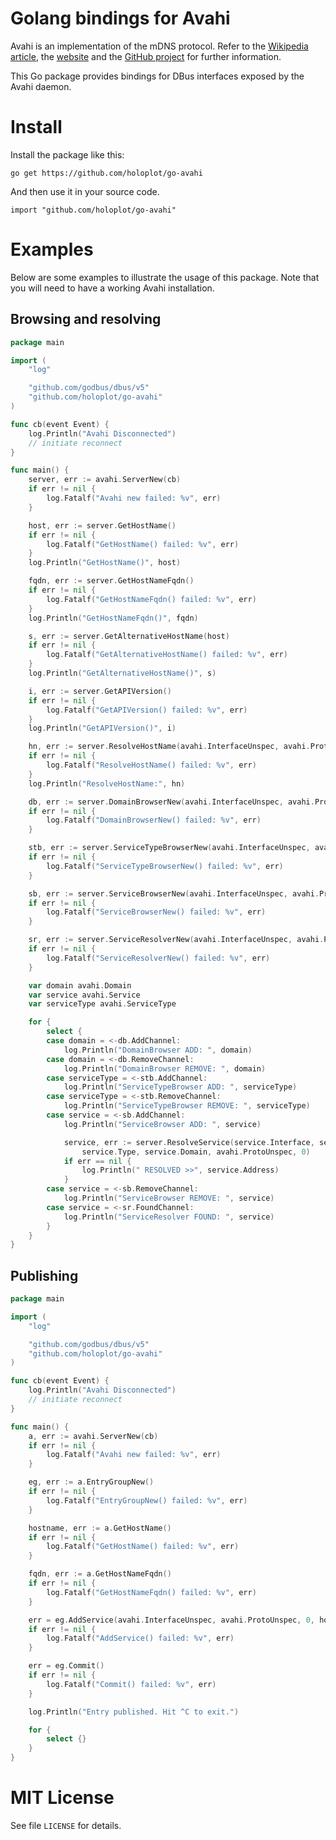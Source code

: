# Golang bindings for Avahi

Avahi is an implementation of the mDNS protocol. Refer to the [Wikipedia article](https://en.wikipedia.org/wiki/Avahi_(software)),
the [website](https://www.avahi.org/) and the [GitHub project](https://github.com/lathiat/avahi) for further information.

This Go package provides bindings for DBus interfaces exposed by the Avahi daemon.

# Install

Install the package like this:

```
go get https://github.com/holoplot/go-avahi
```

And then use it in your source code.

```
import "github.com/holoplot/go-avahi"
```

# Examples

Below are some examples to illustrate the usage of this package.
Note that you will need to have a working Avahi installation.

## Browsing and resolving

```go
package main

import (
	"log"

	"github.com/godbus/dbus/v5"
	"github.com/holoplot/go-avahi"
)

func cb(event Event) {
	log.Println("Avahi Disconnected")
	// initiate reconnect
}

func main() {
	server, err := avahi.ServerNew(cb)
	if err != nil {
		log.Fatalf("Avahi new failed: %v", err)
	}

	host, err := server.GetHostName()
	if err != nil {
		log.Fatalf("GetHostName() failed: %v", err)
	}
	log.Println("GetHostName()", host)

	fqdn, err := server.GetHostNameFqdn()
	if err != nil {
		log.Fatalf("GetHostNameFqdn() failed: %v", err)
	}
	log.Println("GetHostNameFqdn()", fqdn)

	s, err := server.GetAlternativeHostName(host)
	if err != nil {
		log.Fatalf("GetAlternativeHostName() failed: %v", err)
	}
	log.Println("GetAlternativeHostName()", s)

	i, err := server.GetAPIVersion()
	if err != nil {
		log.Fatalf("GetAPIVersion() failed: %v", err)
	}
	log.Println("GetAPIVersion()", i)

	hn, err := server.ResolveHostName(avahi.InterfaceUnspec, avahi.ProtoUnspec, fqdn, avahi.ProtoUnspec, 0)
	if err != nil {
		log.Fatalf("ResolveHostName() failed: %v", err)
	}
	log.Println("ResolveHostName:", hn)

	db, err := server.DomainBrowserNew(avahi.InterfaceUnspec, avahi.ProtoUnspec, "", avahi.DomainBrowserTypeBrowseDefault, 0)
	if err != nil {
		log.Fatalf("DomainBrowserNew() failed: %v", err)
	}

	stb, err := server.ServiceTypeBrowserNew(avahi.InterfaceUnspec, avahi.ProtoUnspec, "local", 0)
	if err != nil {
		log.Fatalf("ServiceTypeBrowserNew() failed: %v", err)
	}

	sb, err := server.ServiceBrowserNew(avahi.InterfaceUnspec, avahi.ProtoUnspec, "_my-nifty-service._tcp", "local", 0)
	if err != nil {
		log.Fatalf("ServiceBrowserNew() failed: %v", err)
	}

	sr, err := server.ServiceResolverNew(avahi.InterfaceUnspec, avahi.ProtoUnspec, "", "_my-nifty-service._tcp", "local", avahi.ProtoUnspec, 0)
	if err != nil {
		log.Fatalf("ServiceResolverNew() failed: %v", err)
	}

	var domain avahi.Domain
	var service avahi.Service
	var serviceType avahi.ServiceType

	for {
		select {
		case domain = <-db.AddChannel:
			log.Println("DomainBrowser ADD: ", domain)
		case domain = <-db.RemoveChannel:
			log.Println("DomainBrowser REMOVE: ", domain)
		case serviceType = <-stb.AddChannel:
			log.Println("ServiceTypeBrowser ADD: ", serviceType)
		case serviceType = <-stb.RemoveChannel:
			log.Println("ServiceTypeBrowser REMOVE: ", serviceType)
		case service = <-sb.AddChannel:
			log.Println("ServiceBrowser ADD: ", service)

			service, err := server.ResolveService(service.Interface, service.Protocol, service.Name,
				service.Type, service.Domain, avahi.ProtoUnspec, 0)
			if err == nil {
				log.Println(" RESOLVED >>", service.Address)
			}
		case service = <-sb.RemoveChannel:
			log.Println("ServiceBrowser REMOVE: ", service)
		case service = <-sr.FoundChannel:
			log.Println("ServiceResolver FOUND: ", service)
		}
	}
}
```

## Publishing

```go
package main

import (
	"log"

	"github.com/godbus/dbus/v5"
	"github.com/holoplot/go-avahi"
)

func cb(event Event) {
	log.Println("Avahi Disconnected")
	// initiate reconnect
}

func main() {
	a, err := avahi.ServerNew(cb)
	if err != nil {
		log.Fatalf("Avahi new failed: %v", err)
	}

	eg, err := a.EntryGroupNew()
	if err != nil {
		log.Fatalf("EntryGroupNew() failed: %v", err)
	}

	hostname, err := a.GetHostName()
	if err != nil {
		log.Fatalf("GetHostName() failed: %v", err)
	}

	fqdn, err := a.GetHostNameFqdn()
	if err != nil {
		log.Fatalf("GetHostNameFqdn() failed: %v", err)
	}

	err = eg.AddService(avahi.InterfaceUnspec, avahi.ProtoUnspec, 0, hostname, "_my-nifty-service._tcp", "local", fqdn, 1234, nil)
	if err != nil {
		log.Fatalf("AddService() failed: %v", err)
	}

	err = eg.Commit()
	if err != nil {
		log.Fatalf("Commit() failed: %v", err)
	}

	log.Println("Entry published. Hit ^C to exit.")

	for {
		select {}
	}
}
```

# MIT License

See file `LICENSE` for details.
